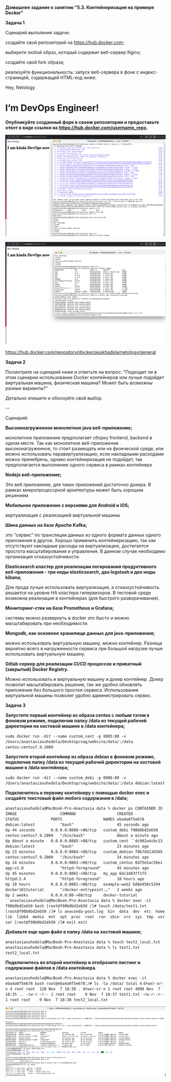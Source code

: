 **Домашнее задание к занятию "5.3. Контейнеризация на примере Docker"**


**Задача 1**

Сценарий выполения задачи:

создайте свой репозиторий на https://hub.docker.com;

выберете любой образ, который содержит веб-сервер Nginx;

создайте свой fork образа;

реализуйте функциональность: запуск веб-сервера в фоне с индекс-страницей, содержащей HTML-код ниже:

<html>
<head>
Hey, Netology
</head>
<body>
<h1>I’m DevOps Engineer!</h1>
</body>
</html>

**Опубликуйте созданный форк в своем репозитории и предоставьте ответ в виде ссылки на https://hub.docker.com/username_repo.**

![img_1.png](images/img_1.png)

![img.png](images/img.png)


https://hub.docker.com/repository/docker/asukhadola/netology/general


**Задача 2**

Посмотрите на сценарий ниже и ответьте на вопрос: "Подходит ли в этом сценарии использование Docker контейнеров или лучше подойдет виртуальная машина, физическая машина? Может быть возможны разные варианты?"

Детально опишите и обоснуйте свой выбор.

--

Сценарий:

**Высоконагруженное монолитное java веб-приложение;**

монолитное приложение предполагает сборку frontend, backend в одном месте. Так как монолитное веб-приложение высоконагруженное,
то стоит размещать или на физической среде, или можно использовать паравиртуализацию, если накладными расходами можно пренебречь, 
однако контейнеризация не подойдет, так предполагается выполнение одного сервиса в рамках контейнера

**Nodejs веб-приложение;**

Это веб приложение, для таких приложений достаточно докера. В рамках микропроцессрной архитектуры может быть хорошим решением

**Мобильное приложение c версиями для Android и iOS;**

виртуализация с реализацией виртуальной машины

**Шина данных на базе Apache Kafka;**

это "сервис" по трансляции данных из одного формата данных одного приложения в другое. Хорошо применить контейнеризацию, 
так как отсутствуют накладные расходы на виртуализацию, достигается простота масштабирования и управления. 
В данном случае необходимо организация отказоустойчивости.

**Elasticsearch кластер для реализации логирования продуктивного веб-приложения - три ноды elasticsearch, два logstash и две ноды kibana;**

Для прода лучше использовать виртуализация, а отказоустойчивость решается на уровне HA кластера гипервизоров. 
В тестовой среде возможна реализация в контейнерах (для быстрого разворачивания).

**Мониторинг-стек на базе Prometheus и Grafana;**

системы можно развернуть в docker это бысто и можно масштабировать при необходимости.

**Mongodb, как основное хранилище данных для java-приложения;**

можно использовать виртуальную машину, можно контейнер. Разница вероятно всего в нагруженности сервиса при большой нагрузке лучше 
использовать виртуальную машину.

**Gitlab сервер для реализации CI/CD процессов и приватный (закрытый) Docker Registry.**

Можно использовать и виртуальную машину и докер контейнер. Докер позволит масштабировать решение, так же удобно обновлять 
приложение без большого простоя сервиса.
Использование виртуальной машины позволит удобно администрировать сервис.



**Задача 3**


**Запустите первый контейнер из образа centos c любым тэгом в фоновом режиме, подключив папку /data из текущей рабочей директории 
на хостовой машине в /data контейнера;**

`sudo docker run -dit --name custom_cent -p 8085:80 -v /Users/anastasiasuhodola/Desktop/vag/website/data/:/data centos:centos7.9.2009
`

**Запустите второй контейнер из образа debian в фоновом режиме, подключив папку /data из текущей рабочей директории 
на хостовой машине в /data контейнера;**


`sudo docker run -dit --name custom_debi -p 8086:80 -v /Users/anastasiasuhodola/Desktop/vag/website/data/:/data debian:latest 
`

**Подключитесь к первому контейнеру с помощью docker exec и создайте текстовый файл любого содержания в /data;**

`anastasiasuhodola@MacBook-Pro-Anastasia data % docker ps
CONTAINER ID   IMAGE                   COMMAND                  CREATED              STATUS              PORTS                  NAMES
eba4a0f5e678   debian:latest           "bash"                   45 seconds ago       Up 44 seconds       0.0.0.0:8086->80/tcp   custom_debi
f90b0bd2eb50   centos:centos7.9.2009   "/bin/bash"              About a minute ago   Up About a minute   0.0.0.0:8085->80/tcp   custom_cent
``dc902a4cbc13   debian:latest           "bash"                   23 minutes ago       Up 23 minutes       0.0.0.0:8084->80/tcp   custom_debian
f8b7dd13d365   centos:centos7.9.2009   "/bin/bash"              24 minutes ago       Up 24 minutes       0.0.0.0:8083->80/tcp   custom_centos
0d75e5ac50e1   app:v1.0                "httpd-foreground"       45 minutes ago       Up 45 minutes       0.0.0.0:8082->80/tcp   my_app
6dc1d83ff1f5   httpd:2.4               "httpd-foreground"       10 hours ago         Up 10 hours         0.0.0.0:8081->80/tcp   example-web2
bd8e950c5294   docker101tutorial       "/docker-entrypoint.…"   2 weeks ago          Up 2 weeks          0.0.0.0:80->80/tcp     docker-tutorial
``anastasiasuhodola@MacBook-Pro-Anastasia data % docker exec -it f90b0bd2eb50 bash
[root@f90b0bd2eb50 /]# touch /data/test1.txt`
`[root@f90b0bd2eb50 /]# ls
anaconda-post.log  bin  data  dev  etc  home  lib  lib64  media  mnt  opt  proc  root  run  sbin  srv  sys  tmp  usr  var
[root@f90b0bd2eb50 /]# exit
exit`

**Добавьте еще один файл в папку /data на хостовой машине;**

`anastasiasuhodola@MacBook-Pro-Anastasia data % touch test2_local.txt
anastasiasuhodola@MacBook-Pro-Anastasia data % ls
test1.txt	test2_local.txt`

**Подключитесь во второй контейнер и отобразите листинг и содержание файлов в /data контейнера.**

`anastasiasuhodola@MacBook-Pro-Anastasia data % docker exec -it eba4a0f5e678 bash
root@eba4a0f5e678:/# ls -la /data/
total 4`
`drwxr-xr-x 4 root root  128 Nov  7 18:38 .
drwxr-xr-x 1 root root 4096 Nov  7 18:35 ..
-rw-r--r-- 1 root root    0 Nov  7 18:37 test1.txt
-rw-r--r-- 1 root root    0 Nov  7 18:38 test2_local.txt
`


![img_2.png](images/img_2.png)
